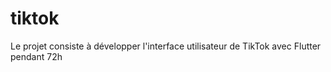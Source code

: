 # tiktok

Le projet consiste à développer l'interface utilisateur de TikTok avec Flutter pendant 72h
